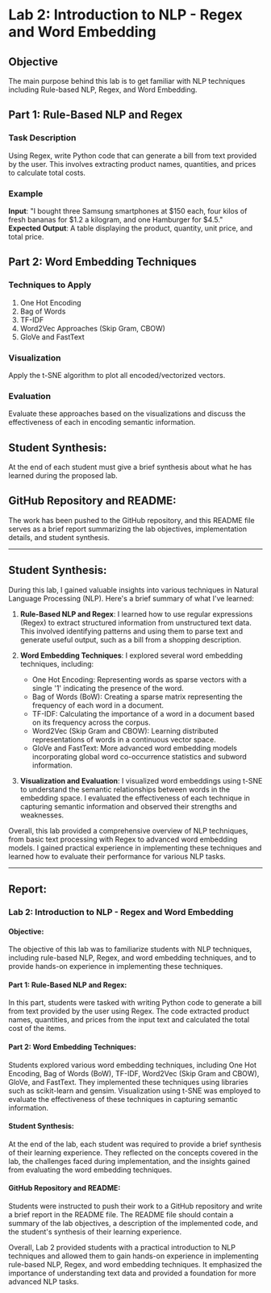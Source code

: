 # Lab 2: Introduction to NLP - Regex and Word Embedding

## Objective
The main purpose behind this lab is to get familiar with NLP techniques including Rule-based NLP, Regex, and Word Embedding.

## Part 1: Rule-Based NLP and Regex
### Task Description
Using Regex, write Python code that can generate a bill from text provided by the user. This involves extracting product names, quantities, and prices to calculate total costs.

### Example
**Input**: "I bought three Samsung smartphones at $150 each, four kilos of fresh bananas for $1.2 a kilogram, and one Hamburger for $4.5."  
**Expected Output**: A table displaying the product, quantity, unit price, and total price.

## Part 2: Word Embedding Techniques
### Techniques to Apply
1. One Hot Encoding
2. Bag of Words
3. TF-IDF
4. Word2Vec Approaches (Skip Gram, CBOW)
5. GloVe and FastText

### Visualization
Apply the t-SNE algorithm to plot all encoded/vectorized vectors.

### Evaluation
Evaluate these approaches based on the visualizations and discuss the effectiveness of each in encoding semantic information.

## Student Synthesis:
At the end of each student must give a brief synthesis about what he has learned during the proposed lab.

## GitHub Repository and README:
The work has been pushed to the GitHub repository, and this README file serves as a brief report summarizing the lab objectives, implementation details, and student synthesis.

---

## Student Synthesis:

During this lab, I gained valuable insights into various techniques in Natural Language Processing (NLP). Here's a brief summary of what I've learned:

1. **Rule-Based NLP and Regex**: I learned how to use regular expressions (Regex) to extract structured information from unstructured text data. This involved identifying patterns and using them to parse text and generate useful output, such as a bill from a shopping description.

2. **Word Embedding Techniques**: I explored several word embedding techniques, including:
    - One Hot Encoding: Representing words as sparse vectors with a single '1' indicating the presence of the word.
    - Bag of Words (BoW): Creating a sparse matrix representing the frequency of each word in a document.
    - TF-IDF: Calculating the importance of a word in a document based on its frequency across the corpus.
    - Word2Vec (Skip Gram and CBOW): Learning distributed representations of words in a continuous vector space.
    - GloVe and FastText: More advanced word embedding models incorporating global word co-occurrence statistics and subword information.

3. **Visualization and Evaluation**: I visualized word embeddings using t-SNE to understand the semantic relationships between words in the embedding space. I evaluated the effectiveness of each technique in capturing semantic information and observed their strengths and weaknesses.

Overall, this lab provided a comprehensive overview of NLP techniques, from basic text processing with Regex to advanced word embedding models. I gained practical experience in implementing these techniques and learned how to evaluate their performance for various NLP tasks.

---

## Report:

### Lab 2: Introduction to NLP - Regex and Word Embedding

#### Objective:
The objective of this lab was to familiarize students with NLP techniques, including rule-based NLP, Regex, and word embedding techniques, and to provide hands-on experience in implementing these techniques.

#### Part 1: Rule-Based NLP and Regex:
In this part, students were tasked with writing Python code to generate a bill from text provided by the user using Regex. The code extracted product names, quantities, and prices from the input text and calculated the total cost of the items.

#### Part 2: Word Embedding Techniques:
Students explored various word embedding techniques, including One Hot Encoding, Bag of Words (BoW), TF-IDF, Word2Vec (Skip Gram and CBOW), GloVe, and FastText. They implemented these techniques using libraries such as scikit-learn and gensim. Visualization using t-SNE was employed to evaluate the effectiveness of these techniques in capturing semantic information.

#### Student Synthesis:
At the end of the lab, each student was required to provide a brief synthesis of their learning experience. They reflected on the concepts covered in the lab, the challenges faced during implementation, and the insights gained from evaluating the word embedding techniques.

#### GitHub Repository and README:
Students were instructed to push their work to a GitHub repository and write a brief report in the README file. The README file should contain a summary of the lab objectives, a description of the implemented code, and the student's synthesis of their learning experience.

Overall, Lab 2 provided students with a practical introduction to NLP techniques and allowed them to gain hands-on experience in implementing rule-based NLP, Regex, and word embedding techniques. It emphasized the importance of understanding text data and provided a foundation for more advanced NLP tasks.
